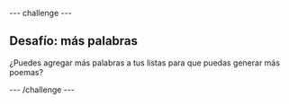 --- challenge ---

## Desafío: más palabras

¿Puedes agregar más palabras a tus listas para que puedas generar más poemas?

--- /challenge ---